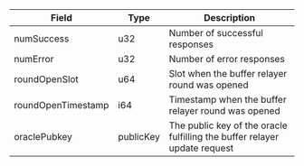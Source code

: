 

| Field | Type | Description |
|--|--|--|
| numSuccess |  u32 | Number of successful responses |
| numError |  u32 | Number of error responses |
| roundOpenSlot |  u64 | Slot when the buffer relayer round was opened |
| roundOpenTimestamp |  i64 | Timestamp when the buffer relayer round was opened |
| oraclePubkey |  publicKey | The public key of the oracle fulfilling the buffer relayer update request |
